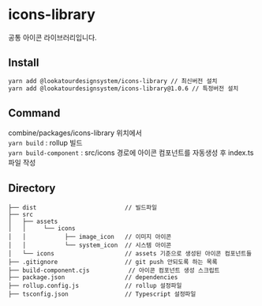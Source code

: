 # icons-library

공통 아이콘 라이브러리입니다.

## Install

```bash
yarn add @lookatourdesignsystem/icons-library // 최신버전 설치
yarn add @lookatourdesignsystem/icons-library@1.0.6 // 특정버전 설치
```

## Command

combine/packages/icons-library 위치에서  
`yarn build` : rollup 빌드  
`yarn build-component` : src/icons 경로에 아이콘 컴포넌트를 자동생성 후 index.ts파일 작성

## Directory

```
├── dist                         // 빌드파일
├── src
│   ├── assets
│   │     └── icons
│   │           ├── image_icon   // 이미지 아이콘
│   │           └── system_icon  // 시스템 아이콘
│   └── icons                    // assets 기준으로 생성된 아이콘 컴포넌트들
├── .gitignore                   // git push 안되도록 하는 목록
├── build-component.cjs           // 아이콘 컴포넌트 생성 스크립트
├── package.json                 // dependencies
├── rollup.config.js             // rollup 설정파일
├── tsconfig.json                // Typescript 설정파일
```
